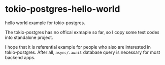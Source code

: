 # tokio-postgres-hello-world
hello world example for tokio-postgres.

The tokio-postgres has no offical exmaple so far, so I copy some test codes into standalone project.

I hope that it is referential example for people who also are interested in tokio-postgres. After all, `async/.await` database query is necessary for most backend apps.
